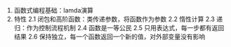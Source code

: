 1. 函数式编程基础：lamda演算
2. 特性
    2.1 闭包和高阶函数：类传递参数，将函数作为参数
    2.2 惰性计算
    2.3 递归：作为控制流程机制
    2.4 函数是一等公民
    2.5 只用表达式，每一步都有返回结果
    2.6 保持独立，每一个函数返回一个新的值，对外部变量没有影响
    